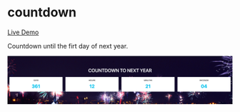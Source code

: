 # countdown

[Live Demo](https://fergv.github.io/countdown/)

Countdown until the firt day of next year.

![Demo image](./img/demo.png "Demo image")
